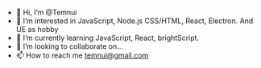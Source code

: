 - 👋 Hi, I’m @Temnui
- 👀 I’m interested in JavaScript, Node.js CSS/HTML, React, Electron. And UE as hobby
- 🌱 I’m currently learning JavaScript, React, brightScript.
- 💞️ I’m looking to collaborate on...
- 📫 How to reach me temnui@gmail.com

<!---
Temnui/Temnui is a ✨ special ✨ repository because its `README.md` (this file) appears on your GitHub profile.
You can click the Preview link to take a look at your changes.
--->
